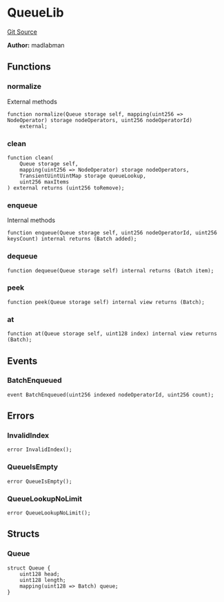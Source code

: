 # QueueLib
[Git Source](https://github.com/lidofinance/community-staking-module/blob/ef5c94eed5211bf6c350512cf569895da670f26c/src/lib/QueueLib.sol)

**Author:**
madlabman


## Functions
### normalize

External methods


```solidity
function normalize(Queue storage self, mapping(uint256 => NodeOperator) storage nodeOperators, uint256 nodeOperatorId)
    external;
```

### clean


```solidity
function clean(
    Queue storage self,
    mapping(uint256 => NodeOperator) storage nodeOperators,
    TransientUintUintMap storage queueLookup,
    uint256 maxItems
) external returns (uint256 toRemove);
```

### enqueue

Internal methods


```solidity
function enqueue(Queue storage self, uint256 nodeOperatorId, uint256 keysCount) internal returns (Batch added);
```

### dequeue


```solidity
function dequeue(Queue storage self) internal returns (Batch item);
```

### peek


```solidity
function peek(Queue storage self) internal view returns (Batch);
```

### at


```solidity
function at(Queue storage self, uint128 index) internal view returns (Batch);
```

## Events
### BatchEnqueued

```solidity
event BatchEnqueued(uint256 indexed nodeOperatorId, uint256 count);
```

## Errors
### InvalidIndex

```solidity
error InvalidIndex();
```

### QueueIsEmpty

```solidity
error QueueIsEmpty();
```

### QueueLookupNoLimit

```solidity
error QueueLookupNoLimit();
```

## Structs
### Queue

```solidity
struct Queue {
    uint128 head;
    uint128 length;
    mapping(uint128 => Batch) queue;
}
```

